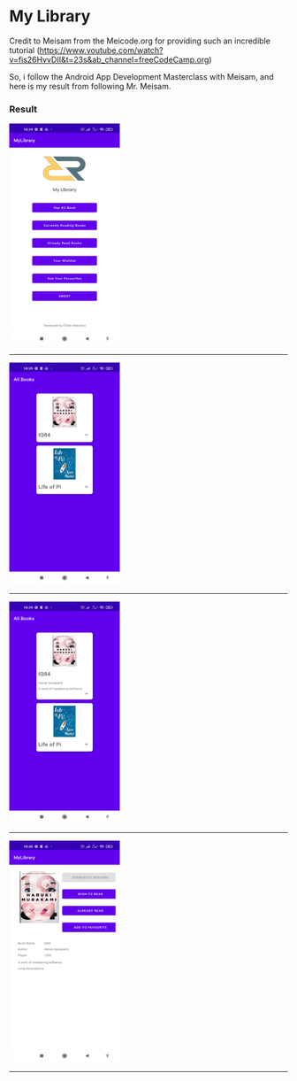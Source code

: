 # My Library

Credit to Meisam from the Meicode.org for providing such an incredible tutorial (https://www.youtube.com/watch?v=fis26HvvDII&t=23s&ab_channel=freeCodeCamp.org)

So, i follow the Android App Development Masterclass with Meisam, and here is my result from following Mr. Meisam.

### Result

<img src="https://github.com/driskimaulana/mylibrary/blob/development/myl-screenshots/1657539020080.jpg" width="200" height="400" />
<hr>

<img src="https://github.com/driskimaulana/mylibrary/blob/development/myl-screenshots/1657539020065.jpg" width="200" height="400" />
<hr>

<img src="https://github.com/driskimaulana/mylibrary/blob/development/myl-screenshots/1657539020042.jpg" width="200" height="400" />
<hr>

<img src="https://github.com/driskimaulana/mylibrary/blob/development/myl-screenshots/1657539020018.jpg" width="200" height="400" />
<hr>

